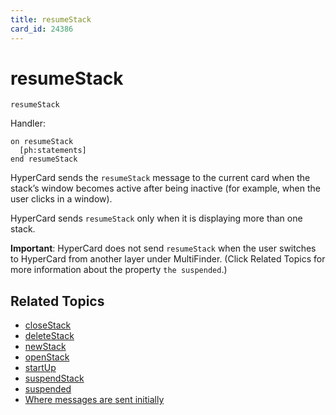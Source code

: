 ```yaml
---
title: resumeStack
card_id: 24386
---
```


# resumeStack

```
resumeStack
```

Handler:

```
on resumeStack
  [ph:statements]
end resumeStack
```

HyperCard sends the `resumeStack` message to the current card when the stack’s window becomes active after being inactive (for example, when the user clicks in a window).

HyperCard sends `resumeStack` only when it is displaying more than one stack.

<b>Important</b>: HyperCard does not send `resumeStack` when the user switches to HyperCard from another layer under MultiFinder. (Click Related Topics for more information about the property `the suspended`.)

## Related Topics

* [closeStack](/HyperTalkReference/systemmessages/closeStack)
* [deleteStack](/HyperTalkReference/systemmessages/deleteStack)
* [newStack](/HyperTalkReference/systemmessages/newStack)
* [openStack](/HyperTalkReference/systemmessages/openStack)
* [startUp](/HyperTalkReference/systemmessages/startUp)
* [suspendStack](/HyperTalkReference/systemmessages/suspendStack)
* [suspended](/HyperTalkReference/properties/suspended)
* [Where messages are sent initially](/HyperTalkReference/systemmessages/Where-messages-are-sent-initially)
